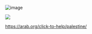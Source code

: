 ![image](https://github.com/user-attachments/assets/d06fa076-7d87-47a7-aa3b-d0c213a5276c)

 
 
 
 
 ![](https://komarev.com/ghpvc/?username=wandering-eye&style=for-the-badge)



https://arab.org/click-to-help/palestine/

 
